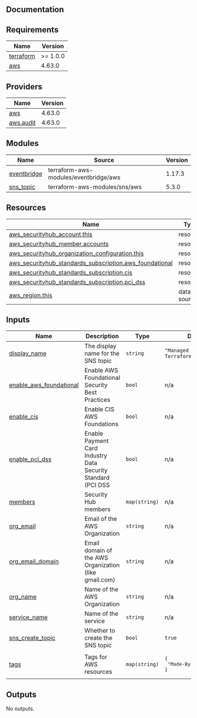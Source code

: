 ## Documentation

<!-- BEGINNING OF PRE-COMMIT-TERRAFORM DOCS HOOK -->

## Requirements

| Name                                                                     | Version  |
| ------------------------------------------------------------------------ | -------- |
| <a name="requirement_terraform"></a> [terraform](#requirement_terraform) | >= 1.0.0 |
| <a name="requirement_aws"></a> [aws](#requirement_aws)                   | 4.63.0   |

## Providers

| Name                                                               | Version |
| ------------------------------------------------------------------ | ------- |
| <a name="provider_aws"></a> [aws](#provider_aws)                   | 4.63.0  |
| <a name="provider_aws.audit"></a> [aws.audit](#provider_aws.audit) | 4.63.0  |

## Modules

| Name                                                                 | Source                                | Version |
| -------------------------------------------------------------------- | ------------------------------------- | ------- |
| <a name="module_eventbridge"></a> [eventbridge](#module_eventbridge) | terraform-aws-modules/eventbridge/aws | 1.17.3  |
| <a name="module_sns_topic"></a> [sns\_topic](#module_sns_topic)      | terraform-aws-modules/sns/aws         | 5.3.0   |

## Resources

| Name                                                                                                                                                                      | Type        |
| ------------------------------------------------------------------------------------------------------------------------------------------------------------------------- | ----------- |
| [aws_securityhub_account.this](https://registry.terraform.io/providers/hashicorp/aws/4.63.0/docs/resources/securityhub_account)                                           | resource    |
| [aws_securityhub_member.accounts](https://registry.terraform.io/providers/hashicorp/aws/4.63.0/docs/resources/securityhub_member)                                         | resource    |
| [aws_securityhub_organization_configuration.this](https://registry.terraform.io/providers/hashicorp/aws/4.63.0/docs/resources/securityhub_organization_configuration)     | resource    |
| [aws_securityhub_standards_subscription.aws_foundational](https://registry.terraform.io/providers/hashicorp/aws/4.63.0/docs/resources/securityhub_standards_subscription) | resource    |
| [aws_securityhub_standards_subscription.cis](https://registry.terraform.io/providers/hashicorp/aws/4.63.0/docs/resources/securityhub_standards_subscription)              | resource    |
| [aws_securityhub_standards_subscription.pci_dss](https://registry.terraform.io/providers/hashicorp/aws/4.63.0/docs/resources/securityhub_standards_subscription)          | resource    |
| [aws_region.this](https://registry.terraform.io/providers/hashicorp/aws/4.63.0/docs/data-sources/region)                                                                  | data source |

## Inputs

| Name                                                                                                     | Description                                                  | Type          | Default                                      | Required |
| -------------------------------------------------------------------------------------------------------- | ------------------------------------------------------------ | ------------- | -------------------------------------------- | :------: |
| <a name="input_display_name"></a> [display\_name](#input_display_name)                                   | The display name for the SNS topic                           | `string`      | `"Managed by Terraform"`                     |    no    |
| <a name="input_enable_aws_foundational"></a> [enable\_aws\_foundational](#input_enable_aws_foundational) | Enable AWS Foundational Security Best Practices              | `bool`        | n/a                                          |   yes    |
| <a name="input_enable_cis"></a> [enable\_cis](#input_enable_cis)                                         | Enable CIS AWS Foundations                                   | `bool`        | n/a                                          |   yes    |
| <a name="input_enable_pci_dss"></a> [enable\_pci\_dss](#input_enable_pci_dss)                            | Enable Payment Card Industry Data Security Standard (PCI DSS | `bool`        | n/a                                          |   yes    |
| <a name="input_members"></a> [members](#input_members)                                                   | Security Hub members                                         | `map(string)` | n/a                                          |   yes    |
| <a name="input_org_email"></a> [org\_email](#input_org_email)                                            | Email of the AWS Organization                                | `string`      | n/a                                          |   yes    |
| <a name="input_org_email_domain"></a> [org\_email\_domain](#input_org_email_domain)                      | Email domain of the AWS Organization (like gmail.com)        | `string`      | n/a                                          |   yes    |
| <a name="input_org_name"></a> [org\_name](#input_org_name)                                               | Name of the AWS Organization                                 | `string`      | n/a                                          |   yes    |
| <a name="input_service_name"></a> [service\_name](#input_service_name)                                   | Name of the service                                          | `string`      | n/a                                          |   yes    |
| <a name="input_sns_create_topic"></a> [sns\_create\_topic](#input_sns_create_topic)                      | Whether to create the SNS topic                              | `bool`        | `true`                                       |    no    |
| <a name="input_tags"></a> [tags](#input_tags)                                                            | Tags for AWS resources                                       | `map(string)` | <pre>{<br> "Made-By": "terraform"<br>}</pre> |    no    |

## Outputs

No outputs.

<!-- END OF PRE-COMMIT-TERRAFORM DOCS HOOK -->
